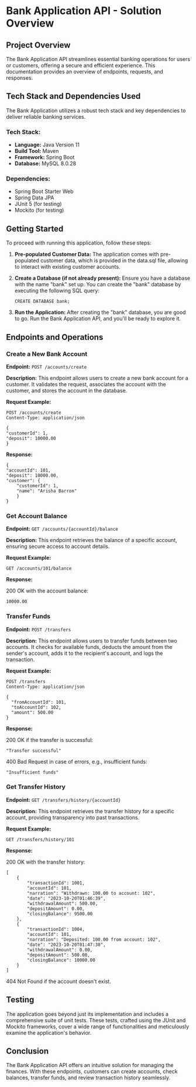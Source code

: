 # Bank Application API - Solution Overview

## Project Overview

The Bank Application API streamlines essential banking operations for users or customers, offering a secure and efficient experience. This documentation provides an overview of endpoints, requests, and responses.

## Tech Stack and Dependencies Used

The Bank Application utilizes a robust tech stack and key dependencies to deliver reliable banking services.

### Tech Stack:

- **Language:** Java Version 11
- **Build Tool:** Maven
- **Framework:** Spring Boot
- **Database:** MySQL 8.0.28

### Dependencies:

- Spring Boot Starter Web
- Spring Data JPA
- JUnit 5 (for testing)
- Mockito (for testing)

## Getting Started

To proceed with running this application, follow these steps:

1. **Pre-populated Customer Data:** The application comes with pre-populated customer data, which is provided in the data.sql file, allowing to interact with existing customer accounts.

2. **Create a Database (if not already present):** Ensure you have a database with the name "bank" set up. You can create the "bank" database by executing the following SQL query:

    ```
    CREATE DATABASE bank;
    ```

3. **Run the Application:** After creating the "bank" database, you are good to go. Run the Bank Application API, and you'll be ready to explore it.


## Endpoints and Operations

### Create a New Bank Account

**Endpoint:** `POST /accounts/create`

**Description:** This endpoint allows users to create a new bank account for a customer. It validates the request, associates the account with the customer, and stores the account in the database.

**Request Example:**

```
POST /accounts/create
Content-Type: application/json

{
"customerId": 1,
"deposit": 10000.00
}
```

**Response:**

```
{
"accountId": 101,
"deposit": 10000.00,
"customer": {
    "customerId": 1,
    "name": "Arisha Barron"
    }
}
```

### Get Account Balance

**Endpoint:** `GET /accounts/{accountId}/balance`

**Description:** This endpoint retrieves the balance of a specific account, ensuring secure access to account details.

**Request Example:**

```
GET /accounts/101/balance
```

**Response:**

200 OK with the account balance:

```
10000.00
```

### Transfer Funds

**Endpoint:** `POST /transfers`

**Description:** This endpoint allows users to transfer funds between two accounts. It checks for available funds, deducts the amount from the sender's account, adds it to the recipient's account, and logs the transaction.

**Request Example:**

```
POST /transfers
Content-Type: application/json

{
  "fromAccountId": 101,
  "toAccountId": 102,
  "amount": 500.00
}
```

**Response:**

200 OK if the transfer is successful:

```
"Transfer successful"
```

400 Bad Request in case of errors, e.g., insufficient funds:

```
"Insufficient funds"
```

### Get Transfer History

**Endpoint:** `GET /transfers/history/{accountId}`

**Description:**  This endpoint retrieves the transfer history for a specific account, providing transparency into past transactions.

**Request Example:**

```
GET /transfers/history/101
```

**Response:**

200 OK with the transfer history:
```
[
    {
        "transactionId": 1001,
        "accountId": 101,
        "narration": "Withdrawn: 100.00 to account: 102",
        "date": "2023-10-20T01:46:39",
        "withdrawalAmount": 500.00,
        "depositAmount": 0.00,
        "closingBalance": 9500.00
    },
    {
        "transactionId": 1004,
        "accountId": 101,
        "narration": "Deposited: 100.00 from account: 102",
        "date": "2023-10-20T01:47:38",
        "withdrawalAmount": 0.00,
        "depositAmount": 500.00,
        "closingBalance": 10000.00
    }
]
```

404 Not Found if the account doesn't exist.

## Testing
The application goes beyond just its implementation and includes a comprehensive suite of unit tests. These tests, crafted using the JUnit and Mockito frameworks, cover a wide range of functionalities and meticulously examine the application's behavior.

## Conclusion
The Bank Application API offers an intuitive solution for managing the finances. With these endpoints, customers can create accounts, check balances, transfer funds, and review transaction history seamlessly.